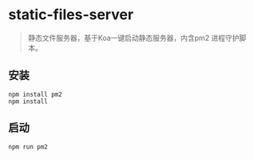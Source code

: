 # static-files-server

> 静态文件服务器，基于Koa一键启动静态服务器，内含pm2 进程守护脚本。

## 安装

```shell
npm install pm2
npm install
```

## 启动

```shell
npm run pm2
```
